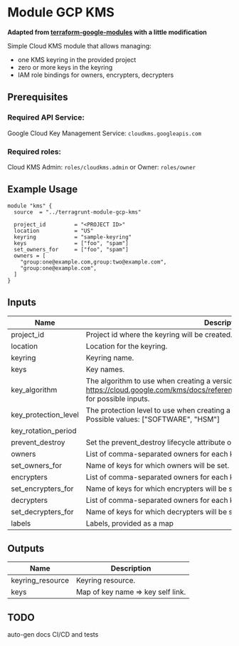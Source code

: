 # Module GCP KMS

__Adapted from [terraform-google-modules](https://github.com/terraform-google-modules/terraform-google-kms) with a little modification__

Simple Cloud KMS module that allows managing:

- one KMS keyring in the provided project
- zero or more keys in the keyring
- IAM role bindings for owners, encrypters, decrypters


## Prerequisites

### Required API Service:

Google Cloud Key Management Service: `cloudkms.googleapis.com`

### Required roles:

Cloud KMS Admin: `roles/cloudkms.admin` or Owner: `roles/owner`

## Example Usage
```
module "kms" {
  source  = "../terragrunt-module-gcp-kms"

  project_id         = "<PROJECT ID>"
  location           = "US"
  keyring            = "sample-keyring"
  keys               = ["foo", "spam"]
  set_owners_for     = ["foo", "spam"]
  owners = [
    "group:one@example.com,group:two@example.com",
    "group:one@example.com",
  ]
}
```

<!-- BEGINNING OF PRE-COMMIT-TERRAFORM DOCS HOOK -->
## Inputs

| Name | Description | Type | Default | Required |
|------|-------------|:----:|:-----:|:-----:|
| project\_id | Project id where the keyring will be created. | string | n/a | yes |
| location | Location for the keyring. | string | n/a | yes |
| keyring | Keyring name. | string | n/a | yes |
| keys | Key names. | list(string) | n/a | yes |
| key\_algorithm | The algorithm to use when creating a version based on this template. See the https://cloud.google.com/kms/docs/reference/rest/v1/CryptoKeyVersionAlgorithm for possible inputs. | string | `"GOOGLE_SYMMETRIC_ENCRYPTION"` | no |
| key\_protection\_level | The protection level to use when creating a version based on this template. Possible values: ["SOFTWARE", "HSM"] | string | `"SOFTWARE"` | no |
| key\_rotation\_period |  | string | `"100000s"` | no |
| prevent\_destroy | Set the prevent_destroy lifecycle attribute on keys. | string | `"true"` | no |
| owners | List of comma-separated owners for each key declared in set_owners_for. | list(string) | `<list>` | no |
| set\_owners\_for | Name of keys for which owners will be set. | list(string) | `<list>` | no |
| encrypters | List of comma-separated owners for each key declared in set_encrypters_for. | list(string) | `<list>` | no |
| set\_encrypters\_for | Name of keys for which encrypters will be set. | list(string) | `<list>` | no |
| decrypters | List of comma-separated owners for each key declared in set_decrypters_for. | list(string) | `<list>` | no |
| set\_decrypters\_for | Name of keys for which decrypters will be set. | list(string) | `<list>` | no |
| labels | Labels, provided as a map | map(string) | `<map>` | no |

## Outputs

| Name | Description |
|------|-------------|
| keyring\_resource | Keyring resource. |
| keys | Map of key name => key self link. |

<!-- END OF PRE-COMMIT-TERRAFORM DOCS HOOK -->


## TODO
auto-gen docs
CI/CD and tests